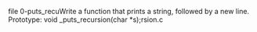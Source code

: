 file 0-puts_recuWrite a function that prints a string, followed by a new line.
Prototype: void _puts_recursion(char *s);rsion.c


